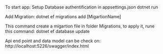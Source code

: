 To start app:
Setup Database authentification in appsettings.json 
dotnet run 

Add Migration:
dotnet ef migrations add [MigartionName] 

This command create a migartion file in folder Migrations, to apply it, rune this command:
dotnet ef database update               

Api end point and data model can be check on:
http://localhost:5226/swagger/index.html

